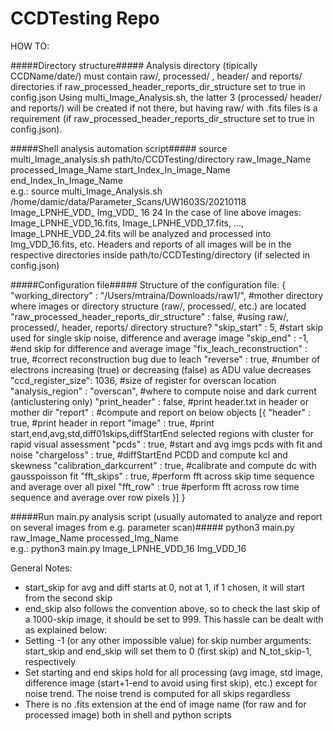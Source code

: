 # CCDTesting Repo

HOW TO:

#####Directory structure#####
Analysis directory (tipically CCDName/date/) must contain raw/, processed/ , header/ and reports/ directories if raw_processed_header_reports_dir_structure set to true in config.json
Using multi_Image_Analysis.sh, the latter 3 (processed/ header/ and reports/) will be created if not there, but having raw/ with .fits files is a requirement (if raw_processed_header_reports_dir_structure set to true in config.json).


#####Shell analysis automation script#####
source multi_Image_analysis.sh      path/to/CCDTesting/directory    raw_Image_Name      processed_Image_Name      start_Index_In_Image_Name     end_Index_In_Image_Name        
e.g.: source multi_Image_Analysis.sh     /home/damic/data/Parameter_Scans/UW1603S/20210118   Image_LPNHE_VDD_    Img_VDD_   16     24
In the case of line above images: Image_LPNHE_VDD_16.fits, Image_LPNHE_VDD_17.fits, ..., Image_LPNHE_VDD_24.fits will be analyzed and processed into Img_VDD_16.fits, etc.
Headers and reports of all images will be in the respective directories inside path/to/CCDTesting/directory (if selected in config.json)

#####Configuration file#####
Structure of the configuration file:
{
    "working_directory" : "/Users/mtraina/Downloads/raw1/", #mother directory where images or directory structure (raw/, processed/, etc.) are located
    "raw_processed_header_reports_dir_structure" : false, #using raw/, processed/, header, reports/ directory structure?
    "skip_start" : 5, #start skip used for single skip noise, difference and average image 
    "skip_end" : -1, #end skip for difference and average image
    "fix_leach_reconstruction" : true, #correct reconstruction bug due to leach
    "reverse" : true, #number of electrons increasing (true) or decreasing (false) as ADU value decreases
    "ccd_register_size": 1036, #size of register for overscan location
    "analysis_region" : "overscan", #where to compute noise and dark current (anticlustering only)
    "print_header" : false, #print header.txt in header or mother dir
    "report" : #compute and report on below objects
    [{
        "header" : true, #print header in report
        "image" : true, #print start,end,avg,std,diff01skips,diffStartEnd selected regions with cluster for rapid visual assessment
        "pcds" : true, #start and avg imgs pcds with fit and noise
        "chargeloss" : true, #diffStartEnd PCDD and compute kcl and skewness
        "calibration_darkcurrent" : true, #calibrate and compute dc with gausspoisson fit
        "fft_skips" : true, #perform fft across skip time sequence and average over all pixel
        "fft_row" : true #perform fft across row time sequence and average over row pixels
    }]
}

#####Run main.py analysis script (usually automated to analyze and report on several images from e.g. parameter scan)#####
python3      main.py       raw_Image_Name        processed_Img_Name    
e.g.: python3 main.py Image_LPNHE_VDD_16 Img_VDD_16


General Notes:
- start_skip for avg and diff starts at 0, not at 1, if 1 chosen, it will start from the second skip
- end_skip also follows the convention above, so to check the last skip of a 1000-skip image, it should be set to 999. This hassle can be dealt with as explained below:
- Setting -1 (or any other impossible value) for skip number arguments: start_skip and end_skip will set them to 0 (first skip) and N_tot_skip-1, respectively
- Set starting and end skips hold for all processing (avg image, std image, difference image (start+1-end to avoid using first skip), etc.) except for noise trend. The noise trend is computed for all skips regardless
- There is no .fits extension at the end of image name (for raw and for processed image) both in shell and python scripts
